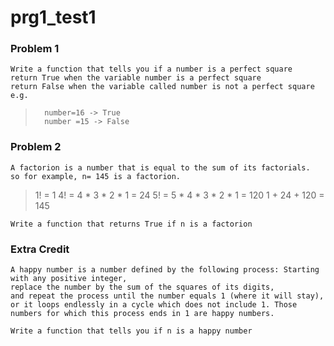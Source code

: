 # prg1_test1


### Problem 1
	Write a function that tells you if a number is a perfect square
	return True when the variable number is a perfect square
	return False when the variable called number is not a perfect square
	e.g. 
>		number=16 -> True 
>		number =15 -> False

### Problem 2
	A factorion is a number that is equal to the sum of its factorials.
	so for example, n= 145 is a factorion. 
>	1! = 1
>	4! = 4 * 3 * 2 * 1 = 24
>	5! = 5 * 4 * 3 * 2 * 1 = 120
>	1 + 24 + 120 = 145

	Write a function that returns True if n is a factorion


### Extra Credit
	A happy number is a number defined by the following process: Starting with any positive integer,
	replace the number by the sum of the squares of its digits,
	and repeat the process until the number equals 1 (where it will stay), 
	or it loops endlessly in a cycle which does not include 1. Those numbers for which this process ends in 1 are happy numbers.

	Write a function that tells you if n is a happy number

